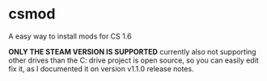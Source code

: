 # csmod
A easy way to install mods for CS 1.6

**ONLY THE STEAM VERSION IS SUPPORTED**
currently also not supporting other drives than the C: drive
project is open source, so you can easily edit fix it, as I documented it on version v1.1.0 release notes.
